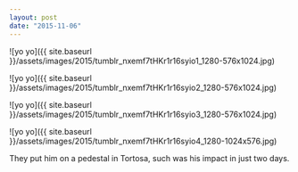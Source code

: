```yaml
---
layout: post
date: "2015-11-06"
---
```


![yo yo]({{ site.baseurl }}/assets/images/2015/tumblr_nxemf7tHKr1r16syio1_1280-576x1024.jpg)

![yo yo]({{ site.baseurl }}/assets/images/2015/tumblr_nxemf7tHKr1r16syio2_1280-576x1024.jpg)

![yo yo]({{ site.baseurl }}/assets/images/2015/tumblr_nxemf7tHKr1r16syio3_1280-576x1024.jpg)

![yo yo]({{ site.baseurl }}/assets/images/2015/tumblr_nxemf7tHKr1r16syio4_1280-1024x576.jpg)

They put him on a pedestal in Tortosa, such was his impact in just two days.
